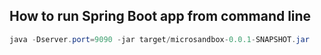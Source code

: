 ## How to run Spring Boot app from command line
```java
java -Dserver.port=9090 -jar target/microsandbox-0.0.1-SNAPSHOT.jar
```
